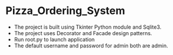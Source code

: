 # Pizza_Ordering_System
 - The project is built using Tkinter Python module and Sqlite3. 
 - The project uses Decorator and Facade design patterns. 
 - Run root.py to launch application
 - The default username and password for admin both are admin.
